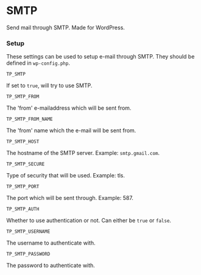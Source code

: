 SMTP
====

Send mail through SMTP. Made for WordPress.

### Setup
These settings can be used to setup e-mail through SMTP. They should be defined in `wp-config.php`.

`TP_SMTP`

If set to `true`, will try to use SMTP.

`TP_SMTP_FROM`

The 'from' e-mailaddress which will be sent from.

`TP_SMTP_FROM_NAME`

The 'from' name which the e-mail will be sent from.

`TP_SMTP_HOST`

The hostname of the SMTP server. Example: `smtp.gmail.com`.

`TP_SMTP_SECURE`

Type of security that will be used. Example: tls.

`TP_SMTP_PORT`

The port which will be sent through. Example: 587.

`TP_SMTP_AUTH`

Whether to use authentication or not. Can either be `true` or `false`.

`TP_SMTP_USERNAME`

The username to authenticate with.

`TP_SMTP_PASSWORD`

The password to authenticate with.

